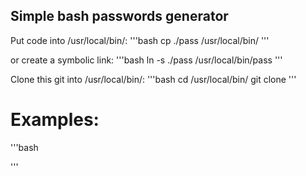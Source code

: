 ## Simple bash passwords generator

Put code into /usr/local/bin/:
'''bash
	cp ./pass /usr/local/bin/
'''

or create a symbolic link:
'''bash
	ln -s ./pass /usr/local/bin/pass
'''

Clone this git into /usr/local/bin/:
'''bash
	cd /usr/local/bin/
	git clone 
'''


# Examples:
'''bash

'''
